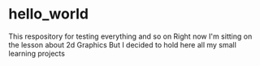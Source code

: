 # hello_world
This respository for testing everything and so on
Right now I'm sitting on the lesson about 2d Graphics
But I decided to hold here all my small learning projects

